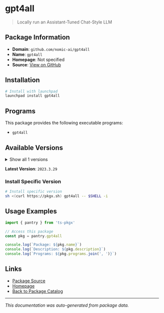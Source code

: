 # gpt4all

> Locally run an Assistant-Tuned Chat-Style LLM

## Package Information

- **Domain**: `github.com/nomic-ai/gpt4all`
- **Name**: `gpt4all`
- **Homepage**: Not specified
- **Source**: [View on GitHub](https://github.com/pkgxdev/pantry/tree/main/projects/github.com/nomic-ai/gpt4all/package.yml)

## Installation

```bash
# Install with launchpad
launchpad install gpt4all
```

## Programs

This package provides the following executable programs:

- `gpt4all`

## Available Versions

<details>
<summary>Show all 1 versions</summary>

- `2023.3.29`

</details>

**Latest Version**: `2023.3.29`

### Install Specific Version

```bash
# Install specific version
sh <(curl https://pkgx.sh) gpt4all -- $SHELL -i
```

## Usage Examples

```typescript
import { pantry } from 'ts-pkgx'

// Access this package
const pkg = pantry.gpt4all

console.log(`Package: ${pkg.name}`)
console.log(`Description: ${pkg.description}`)
console.log(`Programs: ${pkg.programs.join(', ')}`)
```

## Links

- [Package Source](https://github.com/pkgxdev/pantry/tree/main/projects/github.com/nomic-ai/gpt4all/package.yml)
- [Homepage](#)
- [Back to Package Catalog](../package-catalog.md)

---

*This documentation was auto-generated from package data.*
